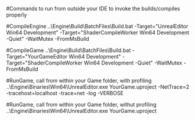 #Commands to run from outside your IDE to invoke the builds/compiles properly

#CompileEngine
..\\Engine\\Build\\BatchFiles\\Build.bat -Target="UnrealEditor Win64 Development" -Target="ShaderCompileWorker Win64 Development -Quiet" -WaitMutex -FromMsBuild

#CompileGame
..\\Engine\\Build\\BatchFiles\\Build.bat -Target="YourGameEditor Win64 Development" -Target="ShaderCompileWorker Win64 Development -Quiet" -WaitMutex -FromMsBuild

#RunGame, call from within your Game folder, with profiling
..\\Engine\\Binaries\\Win64\\UnrealEditor.exe YourGame.uproject -NetTrace=2 -tracehost=localhost -trace=net -log -VERBOSE

#RunGame, call from within your Game folder, withut profiling
..\\Engine\\Binaries\\Win64\\UnrealEditor.exe YourGame.uproject
